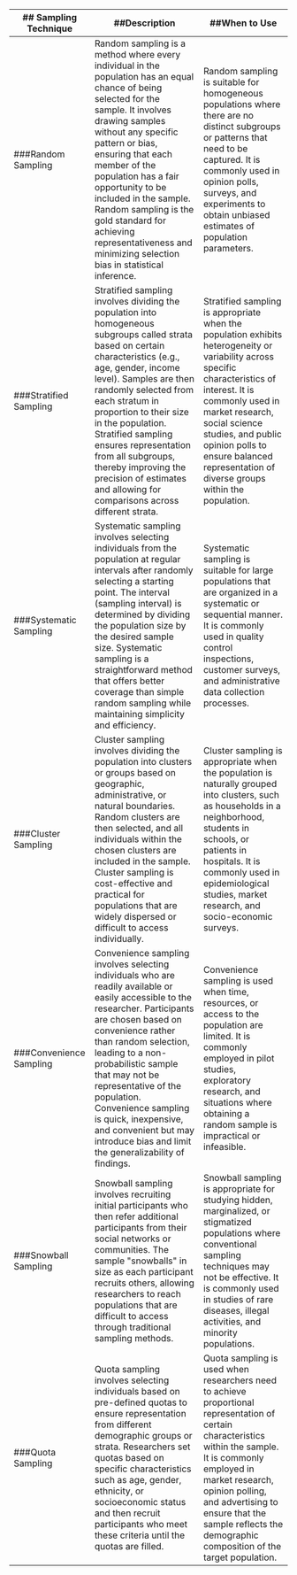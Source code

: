 |## Sampling Technique|##Description|##When to Use |
----------------------|-------------|--------------|
|###Random Sampling |Random sampling is a method where every individual in the population has an equal chance of being selected for the sample. It involves drawing samples without any specific pattern or bias, ensuring that each member of the population has a fair opportunity to be included in the sample. Random sampling is the gold standard for achieving representativeness and minimizing selection bias in statistical inference.|Random sampling is suitable for homogeneous populations where there are no distinct subgroups or patterns that need to be captured. It is commonly used in opinion polls, surveys, and experiments to obtain unbiased estimates of population parameters.|
|###Stratified Sampling| Stratified sampling involves dividing the population into homogeneous subgroups called strata based on certain characteristics (e.g., age, gender, income level). Samples are then randomly selected from each stratum in proportion to their size in the population. Stratified sampling ensures representation from all subgroups, thereby improving the precision of estimates and allowing for comparisons across different strata.|Stratified sampling is appropriate when the population exhibits heterogeneity or variability across specific characteristics of interest. It is commonly used in market research, social science studies, and public opinion polls to ensure balanced representation of diverse groups within the population.|
|###Systematic Sampling|Systematic sampling involves selecting individuals from the population at regular intervals after randomly selecting a starting point. The interval (sampling interval) is determined by dividing the population size by the desired sample size. Systematic sampling is a straightforward method that offers better coverage than simple random sampling while maintaining simplicity and efficiency.| Systematic sampling is suitable for large populations that are organized in a systematic or sequential manner. It is commonly used in quality control inspections, customer surveys, and administrative data collection processes.|
|###Cluster Sampling|  Cluster sampling involves dividing the population into clusters or groups based on geographic, administrative, or natural boundaries. Random clusters are then selected, and all individuals within the chosen clusters are included in the sample. Cluster sampling is cost-effective and practical for populations that are widely dispersed or difficult to access individually.|Cluster sampling is appropriate when the population is naturally grouped into clusters, such as households in a neighborhood, students in schools, or patients in hospitals. It is commonly used in epidemiological studies, market research, and socio-economic surveys.|
|###Convenience Sampling|Convenience sampling involves selecting individuals who are readily available or easily accessible to the researcher. Participants are chosen based on convenience rather than random selection, leading to a non-probabilistic sample that may not be representative of the population. Convenience sampling is quick, inexpensive, and convenient but may introduce bias and limit the generalizability of findings.| Convenience sampling is used when time, resources, or access to the population are limited. It is commonly employed in pilot studies, exploratory research, and situations where obtaining a random sample is impractical or infeasible.|
|###Snowball Sampling|Snowball sampling involves recruiting initial participants who then refer additional participants from their social networks or communities. The sample "snowballs" in size as each participant recruits others, allowing researchers to reach populations that are difficult to access through traditional sampling methods.|Snowball sampling is appropriate for studying hidden, marginalized, or stigmatized populations where conventional sampling techniques may not be effective. It is commonly used in studies of rare diseases, illegal activities, and minority populations.|
|###Quota Sampling|Quota sampling involves selecting individuals based on pre-defined quotas to ensure representation from different demographic groups or strata. Researchers set quotas based on specific characteristics such as age, gender, ethnicity, or socioeconomic status and then recruit participants who meet these criteria until the quotas are filled.|Quota sampling is used when researchers need to achieve proportional representation of certain characteristics within the sample. It is commonly employed in market research, opinion polling, and advertising to ensure that the sample reflects the demographic composition of the target population.|
